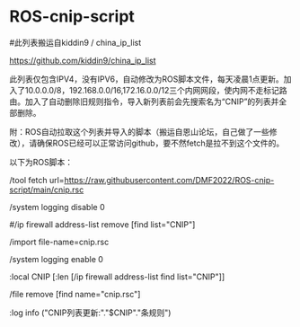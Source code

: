 # ROS-cnip-script
#此列表搬运自kiddin9 / china_ip_list

https://github.com/kiddin9/china_ip_list

此列表仅包含IPV4，没有IPV6，自动修改为ROS脚本文件，每天凌晨1点更新。加入了10.0.0.0/8，192.168.0.0/16,172.16.0.0/12三个内网网段，使内网不走标记路由。加入了自动删除旧规则指令，导入新列表前会先搜索名为“CNIP”的列表并全部删除。

附：ROS自动拉取这个列表并导入的脚本（搬运自恩山论坛，自己做了一些修改），请确保ROS已经可以正常访问github，要不然fetch是拉不到这个文件的。

以下为ROS脚本：

/tool fetch url=https://raw.githubusercontent.com/DMF2022/ROS-cnip-script/main/cnip.rsc

/system logging disable 0

#/ip firewall address-list remove [find list="CNIP"]

/import file-name=cnip.rsc

/system logging enable 0

:local CNIP [:len [/ip firewall address-list find list="CNIP"]]

/file remove [find name="cnip.rsc"]

:log info ("CNIP列表更新:"."$CNIP"."条规则")

